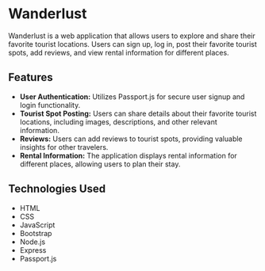 # Wanderlust

Wanderlust is a web application that allows users to explore and share their favorite tourist locations. Users can sign up, log in, post their favorite tourist spots, add reviews, and view rental information for different places.

## Features

- **User Authentication:** Utilizes Passport.js for secure user signup and login functionality.
- **Tourist Spot Posting:** Users can share details about their favorite tourist locations, including images, descriptions, and other relevant information.
- **Reviews:** Users can add reviews to tourist spots, providing valuable insights for other travelers.
- **Rental Information:** The application displays rental information for different places, allowing users to plan their stay.

## Technologies Used

- HTML
- CSS
- JavaScript
- Bootstrap
- Node.js
- Express
- Passport.js
